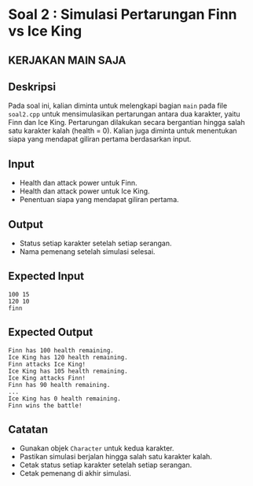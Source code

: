 # Soal 2 : Simulasi Pertarungan Finn vs Ice King

## KERJAKAN MAIN SAJA

## Deskripsi
Pada soal ini, kalian diminta untuk melengkapi bagian `main` pada file `soal2.cpp` untuk mensimulasikan pertarungan antara dua karakter, yaitu Finn dan Ice King. Pertarungan dilakukan secara bergantian hingga salah satu karakter kalah (health = 0). Kalian juga diminta untuk menentukan siapa yang mendapat giliran pertama berdasarkan input.

## Input
- Health dan attack power untuk Finn.
- Health dan attack power untuk Ice King.
- Penentuan siapa yang mendapat giliran pertama.

## Output
- Status setiap karakter setelah setiap serangan.
- Nama pemenang setelah simulasi selesai.

## Expected Input
```
100 15
120 10
finn
```

## Expected Output
```
Finn has 100 health remaining.
Ice King has 120 health remaining.
Finn attacks Ice King!
Ice King has 105 health remaining.
Ice King attacks Finn!
Finn has 90 health remaining.
...
Ice King has 0 health remaining.
Finn wins the battle!
```

## Catatan
- Gunakan objek `Character` untuk kedua karakter.
- Pastikan simulasi berjalan hingga salah satu karakter kalah.
- Cetak status setiap karakter setelah setiap serangan.
- Cetak pemenang di akhir simulasi.
